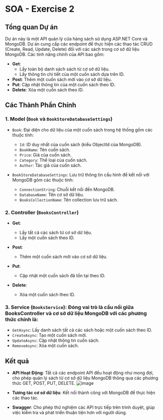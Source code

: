 # SOA - Exercise 2

## Tổng quan Dự án

Dự án này là một API quản lý cửa hàng sách sử dụng ASP.NET Core và MongoDB. Dự án cung cấp các endpoint để thực hiện các thao tác CRUD (Create, Read, Update, Delete) đối với các sách trong cơ sở dữ liệu MongoDB. Các tính năng chính của API bao gồm:

- **Get**:
  - Lấy toàn bộ danh sách sách từ cơ sở dữ liệu.
  - Lấy thông tin chi tiết của một cuốn sách dựa trên ID.
- **Post**: Thêm một cuốn sách mới vào cơ sở dữ liệu.
- **Put**: Cập nhật thông tin của một cuốn sách theo ID.
- **Delete**: Xóa một cuốn sách theo ID.

## Các Thành Phần Chính

### 1. **Model** (`Book` và `BookStoreDatabaseSettings`)

- `Book`: Đại diện cho dữ liệu của một cuốn sách trong hệ thống gồm các thuộc tính:
  - `Id`: ID duy nhất của cuốn sách (kiểu ObjectId của MongoDB).
  - `BookName`: Tên cuốn sách.
  - `Price`: Giá của cuốn sách.
  - `Category`: Thể loại của cuốn sách.
  - `Author`: Tác giả của cuốn sách.
  
- `BookStoreDatabaseSettings`: Lưu trữ thông tin cấu hình để kết nối với MongoDB gôm các thuộc tính:
  - `ConnectionString`: Chuỗi kết nối đến MongoDB.
  - `DatabaseName`: Tên cơ sở dữ liệu.
  - `BooksCollectionName`: Tên collection lưu trữ sách.

### 2. **Controller** (`BooksController`)

- **Get**: 
  - Lấy tất cả các sách từ cơ sở dữ liệu.
  - Lấy một cuốn sách theo ID.
  
- **Post**:
  - Thêm một cuốn sách mới vào cơ sở dữ liệu.

- **Put**:
  - Cập nhật một cuốn sách đã tồn tại theo ID.

- **Delete**:
  - Xóa một cuốn sách theo ID.

### 3. **Service** (`BooksService`): Đóng vai trò là cầu nối giữa BooksController và cơ sở dữ liệu MongoDB với các phương thức chính là:

- `GetAsync`: Lấy danh sách tất cả các sách hoặc một cuốn sách theo ID.
- `CreateAsync`: Tạo một cuốn sách mới.
- `UpdateAsync`: Cập nhật thông tin cuốn sách.
- `RemoveAsync`: Xóa một cuốn sách.

## Kết quả 
- **API Hoạt Động**: Tất cả các endpoint API đều hoạt động như mong đợi, cho phép quản lý sách từ cơ sở dữ liệu MongoDB thông qua các phương thức GET, POST, PUT, DELETE.
  ![image](https://github.com/user-attachments/assets/184510fd-51e7-4c50-aa51-878220f51a4d)

- **Tương tác cơ sở dữ liệu**: Kết nối thành công với MongoDB để thực hiện các thao tác.
- **Swagger**:  Cho phép thử nghiệm các API trực tiếp trên trình duyệt, giúp việc kiểm tra và phát triển thuận tiện hơn với người dùng.
